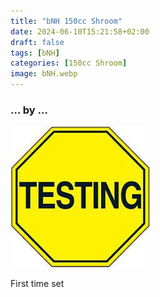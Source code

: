 ```yaml
---
title: "bNH 150cc Shroom"
date: 2024-06-10T15:21:58+02:00
draft: false
tags: [bNH]
categories: [150cc Shroom]
image: bNH.webp
---
```

### ... by ...
![Nothing there](testing.jpg)

First time set